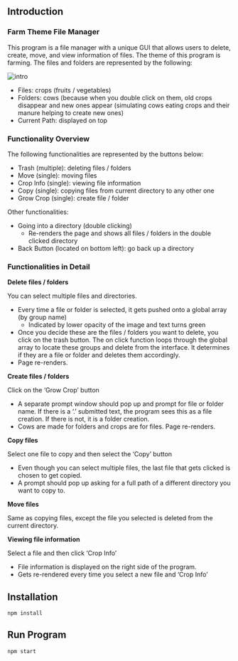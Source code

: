 ## Introduction
### Farm Theme File Manager

This program is a file manager with a unique GUI that allows users to delete, create, move, and view information of files. The theme of this program is farming. The files and folders are represented by the following:  

![intro](gifs/clip1.gif)

- Files: crops (fruits / vegetables)  
- Folders: cows (because when you double click on them, old crops disappear and new ones appear (simulating cows eating crops and their manure helping to create new ones) 
- Current Path: displayed on top 

### Functionality Overview 
 
The following functionalities are represented by the buttons below: 
- Trash (multiple): deleting files / folders  
- Move (single): moving files  
- Crop Info (single): viewing file information  
- Copy (single): copying files from current directory to any other one 
- Grow Crop (single):  create file / folder  

Other functionalities: 

- Going into a directory (double clicking) 
    - Re-renders the page and shows all files / folders in the double clicked directory 
- Back Button (located on bottom left): go back up a directory 
 
### Functionalities in Detail
 
**Delete files / folders**

You can select multiple files and directories. 
- Every time a file or folder is selected, it gets pushed onto a global array (by group name) 
    - Indicated by lower opacity of the image and text turns green 
- Once you decide these are the files / folders you want to delete, you click on the trash button. The on click function loops through the global array to locate these groups and delete from the interface. It determines if they are a file or folder and deletes them accordingly. 
- Page re-renders.

**Create files / folders**

Click on the ‘Grow Crop’ button 
- A separate prompt window should pop up and prompt for file or folder name. If there is a ‘.’ submitted text, the program sees this as a file creation. If there is not, it is a folder creation.  
- Cows are made for folders and crops are for files. Page re-renders. 

**Copy files**  

Select one file to copy and then select the ‘Copy’ button  
- Even though you can select multiple files, the last file that gets clicked is chosen to get copied.  
- A prompt should pop up asking for a full path of a different directory you want to copy to. 
 
**Move files**

Same as copying files, except the file you selected is deleted from the current directory. 
 
**Viewing file information** 

Select a file and then click ‘Crop Info’ 
- File information is displayed on the right side of the program.
- Gets re-rendered every time you select a new file and ‘Crop Info’ 

## Installation

`npm install`

## Run Program

`npm start`
